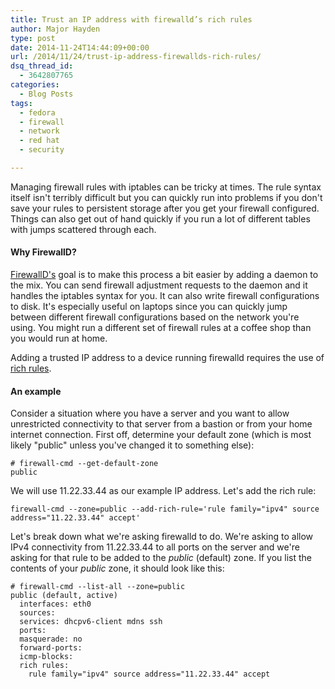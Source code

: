```yaml
---
title: Trust an IP address with firewalld’s rich rules
author: Major Hayden
type: post
date: 2014-11-24T14:44:09+00:00
url: /2014/11/24/trust-ip-address-firewallds-rich-rules/
dsq_thread_id:
  - 3642807765
categories:
  - Blog Posts
tags:
  - fedora
  - firewall
  - network
  - red hat
  - security

---
```

Managing firewall rules with iptables can be tricky at times. The rule syntax itself isn't terribly difficult but you can quickly run into problems if you don't save your rules to persistent storage after you get your firewall configured. Things can also get out of hand quickly if you run a lot of different tables with jumps scattered through each.

#### Why FirewallD?

[FirewallD's][1] goal is to make this process a bit easier by adding a daemon to the mix. You can send firewall adjustment requests to the daemon and it handles the iptables syntax for you. It can also write firewall configurations to disk. It's especially useful on laptops since you can quickly jump between different firewall configurations based on the network you're using. You might run a different set of firewall rules at a coffee shop than you would run at home.

Adding a trusted IP address to a device running firewalld requires the use of [rich rules][2].

#### An example

Consider a situation where you have a server and you want to allow unrestricted connectivity to that server from a bastion or from your home internet connection. First off, determine your default zone (which is most likely "public" unless you've changed it to something else):

```
# firewall-cmd --get-default-zone
public
```


We will use 11.22.33.44 as our example IP address. Let's add the rich rule:

```
firewall-cmd --zone=public --add-rich-rule='rule family="ipv4" source address="11.22.33.44" accept'
```


Let's break down what we're asking firewalld to do. We're asking to allow IPv4 connectivity from 11.22.33.44 to all ports on the server and we're asking for that rule to be added to the _public_ (default) zone. If you list the contents of your _public_ zone, it should look like this:

```
# firewall-cmd --list-all --zone=public
public (default, active)
  interfaces: eth0
  sources:
  services: dhcpv6-client mdns ssh
  ports:
  masquerade: no
  forward-ports:
  icmp-blocks:
  rich rules:
	rule family="ipv4" source address="11.22.33.44" accept
```


 [1]: https://fedoraproject.org/wiki/FirewallD
 [2]: https://fedoraproject.org/wiki/Features/FirewalldRichLanguage#Handle_rich_rules_with_the_command_line_client
